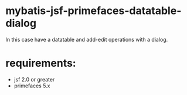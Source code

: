 # mybatis-jsf-primefaces-datatable-dialog

In this case have a datatable and add-edit operations with a dialog.

# requirements:
- jsf 2.0 or greater
- primefaces 5.x
